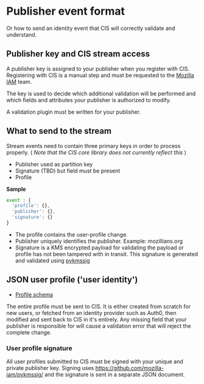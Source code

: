 # Publisher event format

Or how to send an identity event that CIS will correctly validate and understand.

## Publisher key and CIS stream access

A publisher key is assigned to your publisher when you register with CIS.
Registering with CIS is a manual step and must be requested to the
[Mozilla IAM](iam@mozilla-community.org) team.

The key is used to decide which additional validation will be performed and
which fields and attributes your publisher is authorized to modify.

A validation plugin must be written for your publisher.

## What to send to the stream

Stream events need to contain three primary keys in order to process properly.  ( _Note that the CIS core library does not currently reflect this_ )

* Publisher used as partition key
* Signature (TBD) but field must be present
* Profile

__Sample__

``` javascript
event : {
  'profile': {},
  'publisher': {},
  'signature': {}
}
```

* The profile contains the user-profile change.
* Publisher uniquely identifies the publisher.  Example: mozillians.org
* Signature is a KMS encrypted payload for
validating the payload or profile has not been tampered with in transit.  This signature is generated and validated using [pykmssig](https://github.com/mozilla-iam/pykmssig/)

## JSON user profile ('user identity')

- [Profile schema](/scripts/js/schema.json)

The entire profile must be sent to CIS. It is either created from scratch for
new users, or fetched from an identity provider such as Auth0, then modified
and sent back to CIS in it's entirely.  Any missing field that your publisher
is responsible for will cause a validation error that will reject the complete
change.

### User profile signature

All user profiles submitted to CIS must be signed with your unique and private
publisher key.
Signing uses https://github.com/mozilla-iam/pykmssig/ and the signature is sent
in a separate JSON document.
